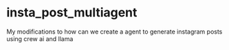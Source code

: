 # insta_post_multiagent
My modifications to how can we create a agent to generate instagram posts using crew ai and llama
